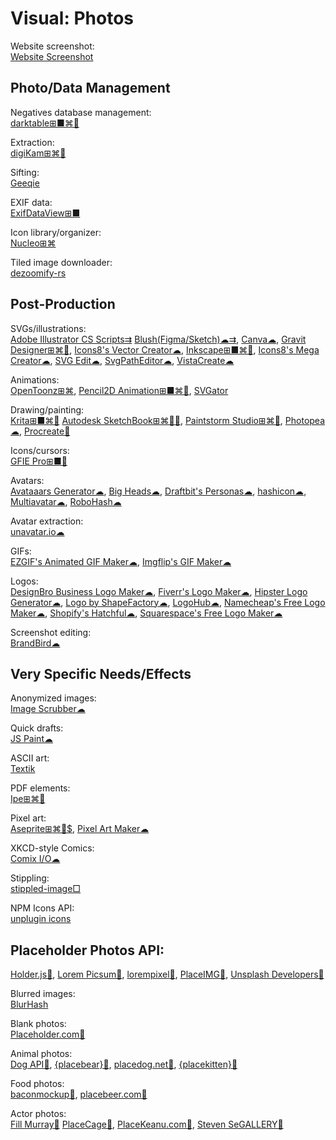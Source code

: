 # Visual: Photos

Website screenshot:  
[Website Screenshot](https://www.ipvoid.com/capture-website-screenshot/)

## Photo/Data Management

Negatives database management:  
[darktable⊞■⌘🐧](https://www.darktable.org/2022/07/darktable-4.0.0-released/)

Extraction:  
[digiKam⊞⌘🐧](https://www.digikam.org/)

Sifting:  
[Geeqie](https://www.geeqie.org/)

EXIF data:  
[ExifDataView⊞■](https://www.nirsoft.net/utils/exif_data_view.html)

Icon library/organizer:  
[Nucleo⊞⌘](https://nucleoapp.com/)

Tiled image downloader:  
[dezoomify-rs](https://dezoomify-rs.ophir.dev/)

## Post-Production

SVGs/illustrations:  
[Adobe Illustrator CS Scripts⇉](http://shspage.com/aijs/en/)
[Blush(Figma/Sketch)☁⇉](https://blush.design/),
[Canva☁](https://www.canva.com/),
[Gravit Designer⊞⌘🐧](https://www.designer.io/en/),
[Icons8's Vector Creator☁](https://icons8.com/vector-creator),
[Inkscape⊞■⌘🐧](https://inkscape.org/),
[Icons8's Mega Creator☁](https://icons8.com/mega-creator/),
[SVG Edit☁](https://github.com/SVG-Edit/svgedit),
[SvgPathEditor☁](https://yqnn.github.io/svg-path-editor/),
[VistaCreate☁](https://create.vista.com/)

Animations:  
[OpenToonz⊞⌘](https://opentoonz.github.io/e/),
[Pencil2D Animation⊞■⌘🐧](https://www.pencil2d.org/),
[SVGator](https://www.svgator.com/)

Drawing/painting:  
[Krita⊞■⌘🐧](https://krita.org/en/)
[Autodesk SketchBook⊞⌘🍎🤖](https://www.autodesk.com/products/sketchbook/overview),
[Paintstorm Studio⊞⌘🐧](https://www.paintstormstudio.com/buy.html),
[Photopea☁](https://www.photopea.com/),
[Procreate🍎](https://procreate.com/)

Icons/cursors:  
[GFIE Pro⊞■🐧](http://greenfishsoftware.org/)

Avatars:  
[Avataaars Generator☁](https://getavataaars.com/),
[Big Heads☁](https://bigheads.io/),
[Draftbit's Personas☁](https://personas.draftbit.com/),
[hashicon☁](https://github.com/emeraldpay/hashicon),
[Multiavatar☁](https://multiavatar.com/),
[RoboHash☁](https://robohash.org/)

Avatar extraction:  
[unavatar.io☁](https://unavatar.io/)

GIFs:  
[EZGIF's Animated GIF Maker☁](https://ezgif.com/maker),
[Imgflip's GIF Maker☁](https://imgflip.com/gif-maker)

Logos:  
[DesignBro Business Logo Maker☁](https://designbro.com/logo-maker/),
[Fiverr's Logo Maker☁](https://www.fiverr.com/logo-maker),
[Hipster Logo Generator☁](https://hipsterlogogenerator.com/),
[Logo by ShapeFactory☁](https://logo.shapefactory.co/),
[LogoHub☁](https://logohub.io/),
[Namecheap's Free Logo Maker☁](https://www.namecheap.com/logo-maker/app/new),
[Shopify's Hatchful☁](https://hatchful.shopify.com/),
[Squarespace's Free Logo Maker☁](https://www.squarespace.com/logo)

Screenshot editing:  
[BrandBird☁](https://www.brandbird.app/)

## Very Specific Needs/Effects

Anonymized images:  
[Image Scrubber☁](https://everestpipkin.github.io/image-scrubber/)

Quick drafts:  
[JS Paint☁](https://jspaint.app/)

ASCII art:  
[Textik](https://textik.com/)

PDF elements:  
[Ipe⊞⌘🐧](http://ipe.otfried.org/)

Pixel art:  
[Aseprite⊞⌘🐧$](https://www.aseprite.org/),
[Pixel Art Maker☁](http://pixelartmaker.com/)

XKCD-style Comics:  
[Comix I/O☁](http://cmx.io/)

Stippling:  
[stippled-image□](https://github.com/pshihn/stippled-image)

NPM Icons API:  
[unplugin icons](https://www.npmjs.com/package/unplugin-icons)

## Placeholder Photos API:  

[Holder.js🔌](http://holderjs.com/),
[Lorem Picsum🔌](https://picsum.photos/),
[lorempixel🔌](https://lorempixel.com/),
[PlaceIMG🔌](https://placeimg.com/),
[Unsplash Developers🔌](https://unsplash.com/developers)

Blurred images:  
[BlurHash](https://blurha.sh/)

Blank photos:  
[Placeholder.com🔌](https://placeholder.com/)

Animal photos:  
[Dog API🔌](https://dog.ceo/dog-api/),
[{placebear}🔌](https://placebear.com/),
[placedog.net🔌](https://placedog.net/),
[{placekitten}🔌](https://placekitten.com/)

Food photos:  
[baconmockup🔌](https://baconmockup.com/),
[placebeer.com🔌](http://placebeer.com/)

Actor photos:  
[Fill Murray🔌](https://www.fillmurray.com/)
[PlaceCage🔌](https://www.placecage.com/),
[PlaceKeanu.com🔌](https://placekeanu.com/),
[Steven SeGALLERY🔌](https://www.stevensegallery.com/)
